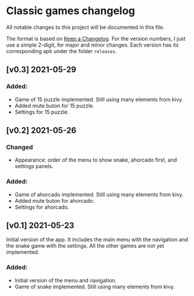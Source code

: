 # Classic games changelog

All notable changes to this project will be documented in this file.

The format is based on [Keep a Changelog](https://keepachangelog.com/en/1.0.0/). For the version numbers, I just use a simple 2-digit, for major and minor changes. Each version has its corresponding apk under the folder `releases`.


## [v0.3] 2021-05-29

### Added:
- Game of 15 puzzle implemented. Still using many elements from kivy.
- Added mute buton for 15 puzzle.
- Settings for 15 puzzle.


## [v0.2] 2021-05-26

### Changed
- Appearance: order of the menu to show snake, ahorcado first, and settings panels.

### Added:
- Game of ahorcado implemented. Still using many elements from kivy.
- Added mute buton for ahorcado.
- Settings for ahorcado.


## [v0.1] 2021-05-23

Initial version of the app. It includes the main menu with the navigation and the snake game with the settings. All the other games are not yet implemented.

### Added:
- Initial version of the menu and navigation.
- Game of snake implemented. Still using many elements from kivy.
